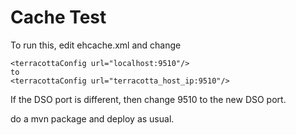 Cache Test
==========

To run this, edit ehcache.xml and change

```
<terracottaConfig url="localhost:9510"/>
to
<terracottaConfig url="terracotta_host_ip:9510"/>
```

If the DSO port is different, then change 9510 to the new DSO port.

do a mvn package and deploy as usual.  
